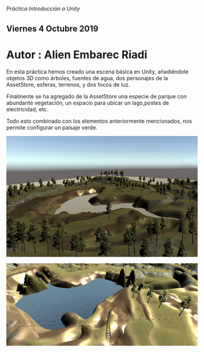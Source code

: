 
###### Práctica Introducción a Unity

## Viernes 4 Octubre 2019

# Autor : Alien Embarec Riadi

En esta práctica hemos creado una escena básica en Unity, añadiéndole objetos 3D como árboles, fuentes de agua, dos personajes de la AssetStore, esferas, terrenos, y dos focos de luz.

Finalmente se ha agregado de la AssetStore una especie de parque con abundante vegetación, un espacio para ubicar un lago,postes de electricidad, etc. 

Todo esto combinado con los elementos anteriormente mencionados, nos permite configurar un paisaje verde.

!["Texto alternativo"](./img/CapturaEscena1_Prct_4_Oct.PNG)


!["Texto alternativo"](./img/CapturaEscena4.PNG)